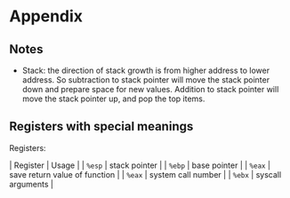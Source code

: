 # Appendix
## Notes

* Stack: the direction of stack growth is from higher address to lower
  address. So subtraction to stack pointer will move the stack pointer down and prepare
  space for new values. Addition to stack pointer will move the stack
  pointer up, and pop the top items.
## Registers with special meanings
Registers:

| Register | Usage                         |
| `%esp`   | stack pointer                 |
| `%ebp`   | base pointer                  |
| `%eax`   | save return value of function |
| `%eax`   | system call number            |
| `%ebx`   | syscall arguments   |




